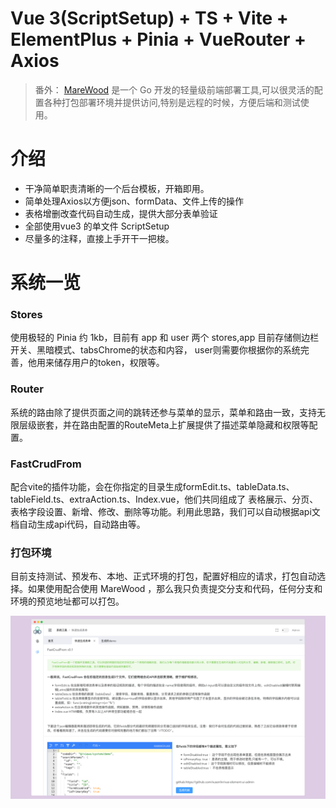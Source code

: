 # Vue 3(ScriptSetup) + TS + Vite + ElementPlus + Pinia + VueRouter + Axios

> 番外： [MareWood](https://github.com/xusenlin/MareWood) 是一个 Go 开发的轻量级前端部署工具,可以很灵活的配置各种打包部署环境并提供访问,特别是远程的时候，方便后端和测试使用。

# 介绍
- 干净简单职责清晰的一个后台模板，开箱即用。
- 简单处理Axios以方便json、formData、文件上传的操作
- 表格增删改查代码自动生成，提供大部分表单验证
- 全部使用vue3 的单文件 ScriptSetup
- 尽量多的注释，直接上手开干一把梭。


# 系统一览

### Stores 

使用极轻的 Pinia 约 1kb，目前有 app 和 user 两个 stores,app 目前存储侧边栏开关、黑暗模式、tabsChrome的状态和内容，
user则需要你根据你的系统完善，他用来储存用户的token，权限等。

### Router

系统的路由除了提供页面之间的跳转还参与菜单的显示，菜单和路由一致，支持无限层级嵌套，并在路由配置的RouteMeta上扩展提供了描述菜单隐藏和权限等配置。

### FastCrudFrom

配合vite的插件功能，会在你指定的目录生成formEdit.ts、tableData.ts、tableField.ts、extraAction.ts、Index.vue，他们共同组成了
表格展示、分页、表格字段设置、新增、修改、删除等功能。利用此思路，我们可以自动根据api文档自动生成api代码，自动路由等。

### 打包环境
目前支持测试、预发布、本地、正式环境的打包，配置好相应的请求，打包自动选择。如果使用配合使用 MareWood ，那么我只负责提交分支和代码，任何分支和环境的预览地址都可以打包。

![Repo](preview.png)
